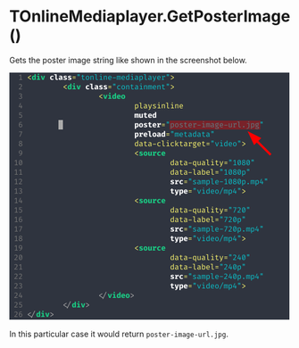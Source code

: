 # TOnlineMediaplayer.GetPosterImage()

Gets the poster image string like shown in the screenshot below.

![](TOnlineVideoplayer.GetPosterImage-poster-image.png)

In this particular case it would return `poster-image-url.jpg`.

